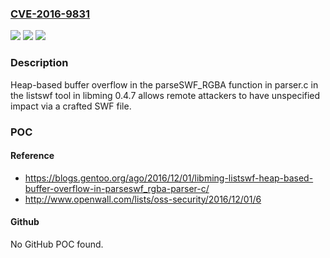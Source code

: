 ### [CVE-2016-9831](https://cve.mitre.org/cgi-bin/cvename.cgi?name=CVE-2016-9831)
![](https://img.shields.io/static/v1?label=Product&message=n%2Fa&color=blue)
![](https://img.shields.io/static/v1?label=Version&message=n%2Fa&color=blue)
![](https://img.shields.io/static/v1?label=Vulnerability&message=n%2Fa&color=brighgreen)

### Description

Heap-based buffer overflow in the parseSWF_RGBA function in parser.c in the listswf tool in libming 0.4.7 allows remote attackers to have unspecified impact via a crafted SWF file.

### POC

#### Reference
- https://blogs.gentoo.org/ago/2016/12/01/libming-listswf-heap-based-buffer-overflow-in-parseswf_rgba-parser-c/
- http://www.openwall.com/lists/oss-security/2016/12/01/6

#### Github
No GitHub POC found.

